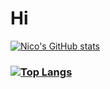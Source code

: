 # Hi

[![Nico's GitHub stats](https://github-readme-stats.vercel.app/api?username=Nic0o0o&theme=ocean_dark&border_radius=0)](https://github.com/anuraghazra/github-readme-stats) 
### [![Top Langs](https://github-readme-stats.vercel.app/api/top-langs/?username=Nic0o0o&layout=compact&theme=ocean_dark&border_radius=0)](https://github.com/Nic0o0o/github-readme-stats)




